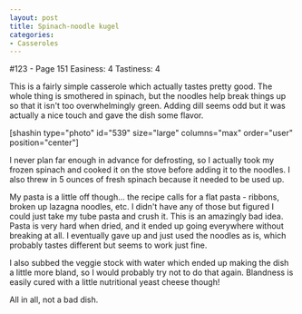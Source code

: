 ```yaml
---
layout: post
title: Spinach-noodle kugel
categories:
- Casseroles
---
```


#123 - Page 151
Easiness: 4
Tastiness: 4

This is a fairly simple casserole which actually tastes pretty good. The whole thing is smothered in spinach, but the noodles help break things up so that it isn't too overwhelmingly green. Adding dill seems odd but it was actually a nice touch and gave the dish some flavor.

[shashin type="photo" id="539" size="large" columns="max" order="user" position="center"]

I never plan far enough in advance for defrosting, so I actually took my frozen spinach and cooked it on the stove before adding it to the noodles. I also threw in 5 ounces of fresh spinach because it needed to be used up.

My pasta is a little off though... the recipe calls for a flat pasta - ribbons, broken up lazagna noodles, etc. I didn't have any of those but figured I could just take my tube pasta and crush it. This is an amazingly bad idea. Pasta is very hard when dried, and it ended up going everywhere without breaking at all. I eventually gave up and just used the noodles as is, which probably tastes different but seems to work just fine.

I also subbed the veggie stock with water which ended up making the dish a little more bland, so I would probably try not to do that again. Blandness is easily cured with a little nutritional yeast cheese though!

All in all, not a bad dish.
